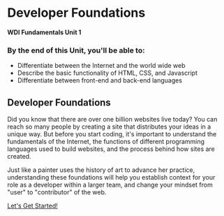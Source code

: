 # Developer Foundations

**WDI Fundamentals Unit 1**

### By the end of this Unit, you'll be able to:

* Differentiate between the Internet and the world wide web
* Describe the basic functionality of HTML, CSS, and Javascript
* Differentiate between front-end and back-end languages

## Developer Foundations

Did you know that there are over one billion websites live today? You can reach so many people by creating a site that distributes your ideas in a unique way. But before you start coding, it's important to understand the fundamentals of the Internet, the functions of different programming languages used to build websites, and the process behind how sites are created.

Just like a painter uses the history of art to advance her practice, understanding these foundations will help you establish context for your role as a developer within a larger team, and change your mindset from "user" to "contributor" of the web.

[Let's Get Started!](internet-fundamentals.md)

